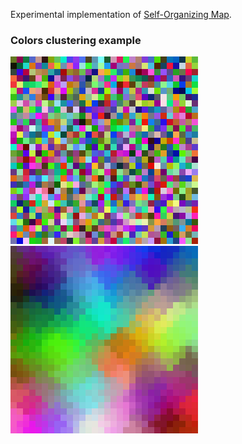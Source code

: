 Experimental implementation of [Self-Organizing Map](https://en.wikipedia.org/wiki/Self-organizing_map).

### Colors clustering example

![Data set](som/testreport/colors/data-set.png)
![SOM](som/testreport/colors/30x30.png)

